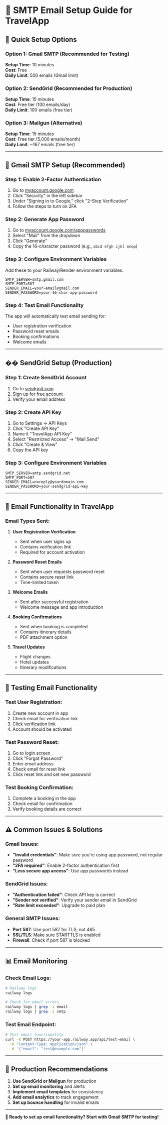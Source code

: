 # 📧 SMTP Email Setup Guide for TravelApp

## 🎯 **Quick Setup Options**

### **Option 1: Gmail SMTP (Recommended for Testing)**
**Setup Time**: 10 minutes  
**Cost**: Free  
**Daily Limit**: 500 emails (Gmail limit)

### **Option 2: SendGrid (Recommended for Production)**
**Setup Time**: 15 minutes  
**Cost**: Free tier (100 emails/day)  
**Daily Limit**: 100 emails (free tier)

### **Option 3: Mailgun (Alternative)**
**Setup Time**: 15 minutes  
**Cost**: Free tier (5,000 emails/month)  
**Daily Limit**: ~167 emails (free tier)

---

## 📧 **Gmail SMTP Setup (Recommended)**

### **Step 1: Enable 2-Factor Authentication**
1. Go to [myaccount.google.com](https://myaccount.google.com)
2. Click "Security" in the left sidebar
3. Under "Signing in to Google," click "2-Step Verification"
4. Follow the steps to turn on 2FA

### **Step 2: Generate App Password**
1. Go to [myaccount.google.com/apppasswords](https://myaccount.google.com/apppasswords)
2. Select "Mail" from the dropdown
3. Click "Generate"
4. Copy the 16-character password (e.g., `abcd efgh ijkl mnop`)

### **Step 3: Configure Environment Variables**
Add these to your Railway/Render environment variables:
```env
SMTP_SERVER=smtp.gmail.com
SMTP_PORT=587
SENDER_EMAIL=your-email@gmail.com
SENDER_PASSWORD=your-16-char-app-password
```

### **Step 4: Test Email Functionality**
The app will automatically test email sending for:
- User registration verification
- Password reset emails
- Booking confirmations
- Welcome emails

---

## �� **SendGrid Setup (Production)**

### **Step 1: Create SendGrid Account**
1. Go to [sendgrid.com](https://sendgrid.com)
2. Sign up for free account
3. Verify your email address

### **Step 2: Create API Key**
1. Go to Settings → API Keys
2. Click "Create API Key"
3. Name it "TravelApp API Key"
4. Select "Restricted Access" → "Mail Send"
5. Click "Create & View"
6. Copy the API key

### **Step 3: Configure Environment Variables**
```env
SMTP_SERVER=smtp.sendgrid.net
SMTP_PORT=587
SENDER_EMAIL=noreply@yourdomain.com
SENDER_PASSWORD=your-sendgrid-api-key
```

---

## 🔧 **Email Functionality in TravelApp**

### **Email Types Sent:**
1. **User Registration Verification**
   - Sent when user signs up
   - Contains verification link
   - Required for account activation

2. **Password Reset Emails**
   - Sent when user requests password reset
   - Contains secure reset link
   - Time-limited token

3. **Welcome Emails**
   - Sent after successful registration
   - Welcome message and app introduction

4. **Booking Confirmations**
   - Sent when booking is completed
   - Contains itinerary details
   - PDF attachment option

5. **Travel Updates**
   - Flight changes
   - Hotel updates
   - Itinerary modifications

---

## 🧪 **Testing Email Functionality**

### **Test User Registration:**
1. Create new account in app
2. Check email for verification link
3. Click verification link
4. Account should be activated

### **Test Password Reset:**
1. Go to login screen
2. Click "Forgot Password"
3. Enter email address
4. Check email for reset link
5. Click reset link and set new password

### **Test Booking Confirmation:**
1. Complete a booking in the app
2. Check email for confirmation
3. Verify booking details are correct

---

## ⚠️ **Common Issues & Solutions**

### **Gmail Issues:**
- **"Invalid credentials"**: Make sure you're using app password, not regular password
- **"2FA required"**: Enable 2-factor authentication first
- **"Less secure app access"**: Use app passwords instead

### **SendGrid Issues:**
- **"Authentication failed"**: Check API key is correct
- **"Sender not verified"**: Verify your sender email in SendGrid
- **"Rate limit exceeded"**: Upgrade to paid plan

### **General SMTP Issues:**
- **Port 587**: Use port 587 for TLS, not 465
- **SSL/TLS**: Make sure STARTTLS is enabled
- **Firewall**: Check if port 587 is blocked

---

## 📊 **Email Monitoring**

### **Check Email Logs:**
```bash
# Railway logs
railway logs

# Check for email errors
railway logs | grep -i email
railway logs | grep -i smtp
```

### **Test Email Endpoint:**
```bash
# Test email functionality
curl -X POST https://your-app.railway.app/api/test-email \
  -H "Content-Type: application/json" \
  -d '{"email": "test@example.com"}'
```

---

## 🎯 **Production Recommendations**

1. **Use SendGrid or Mailgun** for production
2. **Set up email monitoring** and alerts
3. **Implement email templates** for consistency
4. **Add email analytics** to track engagement
5. **Set up bounce handling** for invalid emails

---

**📧 Ready to set up email functionality? Start with Gmail SMTP for testing!**
